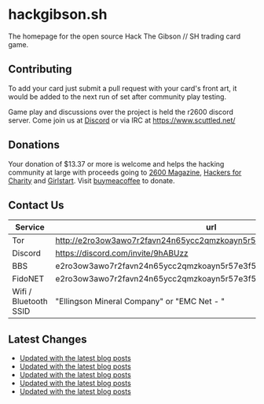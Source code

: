 # hackgibson.sh
The homepage for the open source Hack The Gibson // SH trading card game.


## Contributing

To add your card just submit a pull request with your card's front art, it would be added to the next run of set after community play testing.

Game play and discussions over the project is held the r2600 discord server. Come join us at [Discord](https://discord.com/invite/9hABUzz) or via IRC at https://www.scuttled.net/


## Donations

Your donation of $13.37 or more is welcome and helps the hacking community at large with proceeds going to [2600 Magazine](https://2600.com/), [Hackers for Charity](https://hackersforcharity.org) and [Girlstart](https://girlstart.org).  Visit [buymeacoffee](https://www.buymeacoffee.com/hackgibson.sh) to donate.


## Contact Us

Service | url
-|-
Tor | http://e2ro3ow3awo7r2favn24n65ycc2qmzkoayn5r57e3f56nvjwdcgg32ad.onion
Discord | https://discord.com/invite/9hABUzz
BBS | e2ro3ow3awo7r2favn24n65ycc2qmzkoayn5r57e3f56nvjwdcgg32ad.onion:23
FidoNET | e2ro3ow3awo7r2favn24n65ycc2qmzkoayn5r57e3f56nvjwdcgg32ad.onion:24554
Wifi / Bluetooth SSID | "Ellingson Mineral Company" or "EMC Net - <fidonet address>"

## Latest Changes
<!-- BLOG-POST-LIST:START -->
- [Updated with the latest blog posts](https://github.com/DFW2600/hackgibson.sh/commit/57ebbdebb779d3f19eddaafcf9e3993e4e41b0c6)
- [Updated with the latest blog posts](https://github.com/DFW2600/hackgibson.sh/commit/78bed67ddcb4929e18faaa65b5db8f0c05a1bce6)
- [Updated with the latest blog posts](https://github.com/DFW2600/hackgibson.sh/commit/a1c96f8017ca337d8d0e4878a9a3f50d6399133e)
- [Updated with the latest blog posts](https://github.com/DFW2600/hackgibson.sh/commit/2d16bca572e39b7179db1ae98af659bd6f8d466f)
- [Updated with the latest blog posts](https://github.com/DFW2600/hackgibson.sh/commit/6b4680e57de824cb268f3de5e22e93556dd67c4f)
<!-- BLOG-POST-LIST:END -->
